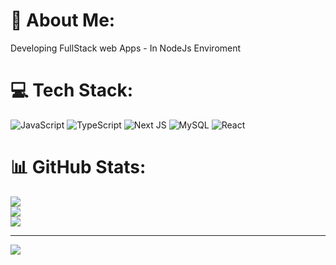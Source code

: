 # 💫 About Me:
Developing FullStack web Apps - In NodeJs Enviroment


# 💻 Tech Stack:
![JavaScript](https://img.shields.io/badge/javascript-%23323330.svg?style=for-the-badge&logo=javascript&logoColor=%23F7DF1E) ![TypeScript](https://img.shields.io/badge/typescript-%23007ACC.svg?style=for-the-badge&logo=typescript&logoColor=white) ![Next JS](https://img.shields.io/badge/Next-black?style=for-the-badge&logo=next.js&logoColor=white) ![MySQL](https://img.shields.io/badge/mysql-4479A1.svg?style=for-the-badge&logo=mysql&logoColor=white) ![React](https://img.shields.io/badge/react-%2320232a.svg?style=for-the-badge&logo=react&logoColor=%2361DAFB)
# 📊 GitHub Stats:
![](https://github-readme-stats.vercel.app/api?username=klaus-creations&theme=react&hide_border=false&include_all_commits=false&count_private=false)<br/>
![](https://nirzak-streak-stats.vercel.app/?user=klaus-creations&theme=react&hide_border=false)<br/>
![](https://github-readme-stats.vercel.app/api/top-langs/?username=klaus-creations&theme=react&hide_border=false&include_all_commits=false&count_private=false&layout=compact)

---
[![](https://visitcount.itsvg.in/api?id=klaus-creations&icon=0&color=0)](https://visitcount.itsvg.in)

<!-- Proudly created with GPRM ( https://gprm.itsvg.in ) -->
